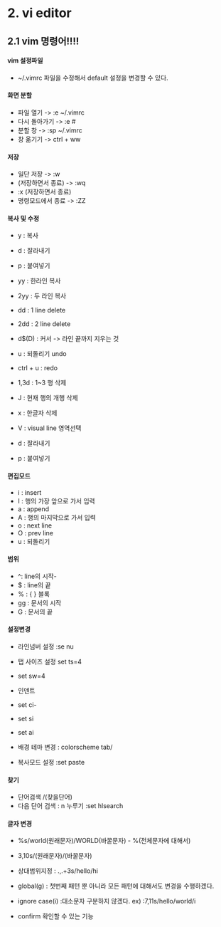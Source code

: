 # 2. vi editor

## 2.1 vim 명령어!!!!

#### vim 설정파일
-  ~/.vimrc 파일을 수정해서 default 설정을 변경할 수 있다. 

#### 화면 분할
- 파일 열기  ->   :e ~/.vimrc
- 다시 돌아가기 -> :e #
- 분할 창 -> :sp ~/.vimrc
- 창 옮기기 -> ctrl + ww

#### 저장
- 일단 저장 -> :w
- (저장하면서 종료) -> :wq
- :x (저장하면서 종료)
- 명령모드에서 종료 -> :ZZ


#### 복사 및 수정
- y : 복사
- d : 잘라내기
- p : 붙여넣기

- yy : 한라인 복사
- 2yy : 두 라인 복사
- dd : 1 line delete
- 2dd : 2 line delete
- d$(D) : 커서 -> 라인 끝까지 지우는 것
- u : 되돌리기 undo
- ctrl + u : redo
- 1,3d : 1~3 행 삭제
- J : 현재 행의 개행 삭제
- x : 한글자 삭제


- V  : visual line 영역선택
- d : 잘라내기
- p : 붙여넣기


#### 편집모드
- i : insert
- I : 행의 가장 앞으로 가서 입력
- a : append
- A : 행의 마지막으로 가서 입력
- o : next line
- O : prev line
- u : 되돌리기

#### 범위
-  ^: line의 시작-
-   $ : line의 끝
-  % : { } 블록
-  gg : 문서의 시작
-  G : 문서의 끝

#### 설정변경
- 라인넘버 설정 :se nu
- 탭 사이즈 설정 set ts=4
- set sw=4
- 인덴트
- set ci-
- set si
- set ai


- 배경 테마 변경 : colorscheme tab/
- 복사모드 설정 :set paste

#### 찾기
- 단어검색 /(찾을단어)
- 다음 단어 검색 : n 누루기
:set hlsearch

#### 글자 변경
- %s/world(원래문자)/WORLD(바꿀문자) -  %(전체문자에 대해서)
- 3,10s/(원래문자)/(바꿀문자)
- 상대범위지정 : .,.+3s/hello/hi

- global(g) : 첫번째 패턴 뿐 아니라 모든 패턴에 대해서도 변경을 수행하겠다.
- ignore case(i) :대소문자 구분하지 않겠다.   ex)     :7,11s/hello/world/i
- confirm 확인할 수 있는 기능